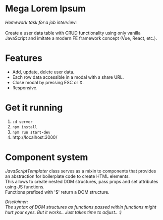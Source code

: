 # Mega Lorem Ipsum
*Homework task for a job interview:* <br>
<br>
Create a user data table with CRUD functionality using only vanilla JavaScript and imitate a modern FE framework concept (Vue, React, etc.).

# Features

- Add, update, delete user data.
- Each row data accessible in a modal with a share URL.
- Close modal by pressing ESC or X.
- Responsive.

# Get it running

1) `cd server` <br>
2) `npm install` <br>
3) `npm run start-dev` <br>
4) http://localhost:3000/

# Component system
*JavaScriptTemplater* class serves as a mixin to components that provides an abstraction for boilerplate code to create HTML elements. <br>
This allows to create nested DOM structures, pass props and set attributes using JS functions. <br>
Functions prefixed with '$' return a DOM structure.<br>

*Disclaimer:* <br>
*The syntax of DOM structures as functions passed within functions might hurt your eyes. But it works.. Just takes time to adjust.. :)*
